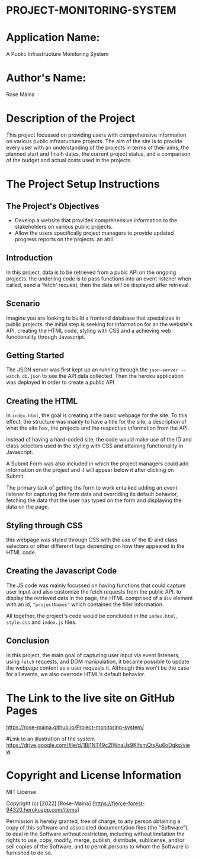 # PROJECT-MONITORING-SYSTEM
# Application Name: 
A Public Infrastructure Monitoring System
# Author's Name: 
Rose Maina
# Description of the Project
This project focussed on providing users with comprehensive information on various public infrasructure projects. The aim of the site is to provide every user with an understanding of the projects in terms of their aims, the planned start and finsih dates, the current project status, and a comparison of the budget and actual costs used in the projects.

# The Project Setup Instructions
## The Project's Objectives

- Develop a website that provides comprehensive information to the stakeholders on various public projects. 
- Allow the users specifically project managers to provide updated progress reports on the projects. an abil

## Introduction

In this project, data is to be retrieved from a pubic API on the ongoing projects. the underling code is to pass functions into an event listener when called, send a 'fetch' request, then the data will be displayed after retrieval.


## Scenario
Imagine you are looking to build a frontend database that specializes in public projects. the initial step is seeking for information for an the website's API, creating the HTML code, styling with CSS and a achieving web functionality through Javascript. 


## Getting Started

The JSON server was first kept up an running through the `json-server --watch db.json` to see the API data collected. Then the heroku application was deployed in order to create a public API


## Creating the HTML

In `index.html`, the goal is creating a the basic webpage for the site. To this effect, the structure was mainly to have a title for the site, a description of what the site has, the projects and the respective information from the API. 

Instead of having a hard-coded site, the code would make use of the ID and class selectors used in the styling with CSS and attaining functionality in Javascript.

A Submit Form was also included in which the project managers could add information on the project and it will appear below it after clicking on Submit.

The  primary task of getting ths form to work entaiked adding an event listener for capturing the form data and overriding its default behavior, fetching the data that the user has typed on the form and displaying the data on the page.

## Styling through CSS
this webpage was styled through CSS with the use of the ID and class selectors or other differenrt tags depending on how they appeared in the HTML code.

## Creating the Javascript Code

The JS code was mainly focussed on having functions that could capture user input and also customize the fetch requests from the public API. to display the retrieved data in the page, the HTML comprised of a `div` element with an id, `"projectNames"` which contained the filler information.

All together, the project's code would be concluded in the `index.html`, `style.css` and `index.js` files.


## Conclusion

In this project, the main goal of capturing user input via event listeners, using `fetch` requests,
and DOM manipulation, it became possible to update the webpage content as a user requests it. Although
this won't be the case for all events, we also overrode HTML's default behavior.


# The Link to the live site on GitHub Pages 

https://rose-maina.github.io/Project-monitoring-system/

#Link to an illustration of the system
https://drive.google.com/file/d/1Bj1NT49c2lWnaUs9KlfsmQtsAu6oDgkc/view

# Copyright and License Information
MIT License

Copyright (c) [2022] [Rose-Maina] [https://fierce-forest-94320.herokuapp.com/items]

Permission is hereby granted, free of charge, to any person obtaining a copy
of this software and associated documentation files (the "Software"), to deal
in the Software without restriction, including without limitation the rights
to use, copy, modify, merge, publish, distribute, sublicense, and/or sell
copies of the Software, and to permit persons to whom the Software is
furnished to do so.


